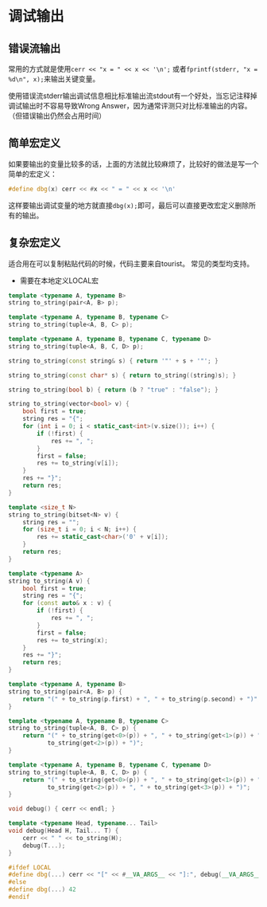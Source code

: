 # 调试输出
## 错误流输出
常用的方式就是使用`cerr << "x = " << x << '\n';` 或者`fprintf(stderr, "x = %d\n", x);`来输出关键变量。

使用错误流stderr输出调试信息相比标准输出流stdout有一个好处，当忘记注释掉调试输出时不容易导致Wrong Answer，因为通常评测只对比标准输出的内容。（但错误输出仍然会占用时间）

## 简单宏定义
如果要输出的变量比较多的话，上面的方法就比较麻烦了，比较好的做法是写一个简单的宏定义：

```cpp
#define dbg(x) cerr << #x << " = " << x << '\n'
```

这样要输出调试变量的地方就直接`dbg(x);`即可，最后可以直接更改宏定义删除所有的输出。

## 复杂宏定义
适合用在可以复制粘贴代码的时候，代码主要来自tourist。
常见的类型均支持。

* 需要在本地定义LOCAL宏

```cpp
template <typename A, typename B>
string to_string(pair<A, B> p);

template <typename A, typename B, typename C>
string to_string(tuple<A, B, C> p);

template <typename A, typename B, typename C, typename D>
string to_string(tuple<A, B, C, D> p);

string to_string(const string& s) { return '"' + s + '"'; }

string to_string(const char* s) { return to_string((string)s); }

string to_string(bool b) { return (b ? "true" : "false"); }

string to_string(vector<bool> v) {
    bool first = true;
    string res = "{";
    for (int i = 0; i < static_cast<int>(v.size()); i++) {
        if (!first) {
            res += ", ";
        }
        first = false;
        res += to_string(v[i]);
    }
    res += "}";
    return res;
}

template <size_t N>
string to_string(bitset<N> v) {
    string res = "";
    for (size_t i = 0; i < N; i++) {
        res += static_cast<char>('0' + v[i]);
    }
    return res;
}

template <typename A>
string to_string(A v) {
    bool first = true;
    string res = "{";
    for (const auto& x : v) {
        if (!first) {
            res += ", ";
        }
        first = false;
        res += to_string(x);
    }
    res += "}";
    return res;
}

template <typename A, typename B>
string to_string(pair<A, B> p) {
    return "(" + to_string(p.first) + ", " + to_string(p.second) + ")";
}

template <typename A, typename B, typename C>
string to_string(tuple<A, B, C> p) {
    return "(" + to_string(get<0>(p)) + ", " + to_string(get<1>(p)) + ", " +
           to_string(get<2>(p)) + ")";
}

template <typename A, typename B, typename C, typename D>
string to_string(tuple<A, B, C, D> p) {
    return "(" + to_string(get<0>(p)) + ", " + to_string(get<1>(p)) + ", " +
           to_string(get<2>(p)) + ", " + to_string(get<3>(p)) + ")";
}

void debug() { cerr << endl; }

template <typename Head, typename... Tail>
void debug(Head H, Tail... T) {
    cerr << " " << to_string(H);
    debug(T...);
}

#ifdef LOCAL
#define dbg(...) cerr << "[" << #__VA_ARGS__ << "]:", debug(__VA_ARGS__)
#else
#define dbg(...) 42
#endif

```